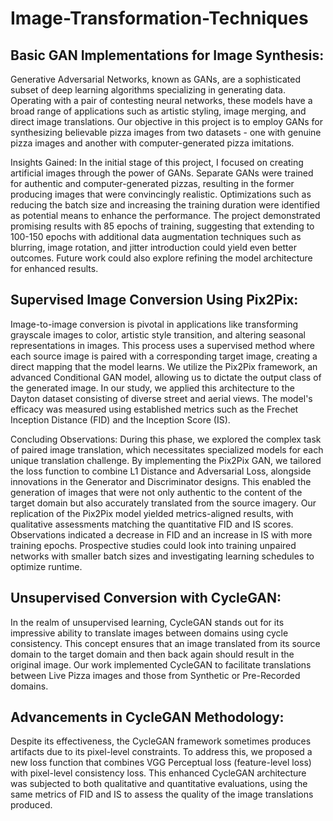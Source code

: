 # Image-Transformation-Techniques

## Basic GAN Implementations for Image Synthesis:
Generative Adversarial Networks, known as GANs, are a sophisticated subset of deep learning algorithms specializing in generating data. Operating with a pair of contesting neural networks, these models have a broad range of applications such as artistic styling, image merging, and direct image translations. Our objective in this project is to employ GANs for synthesizing believable pizza images from two datasets - one with genuine pizza images and another with computer-generated pizza imitations.

Insights Gained:
In the initial stage of this project, I focused on creating artificial images through the power of GANs. Separate GANs were trained for authentic and computer-generated pizzas, resulting in the former producing images that were convincingly realistic. Optimizations such as reducing the batch size and increasing the training duration were identified as potential means to enhance the performance. The project demonstrated promising results with 85 epochs of training, suggesting that extending to 100-150 epochs with additional data augmentation techniques such as blurring, image rotation, and jitter introduction could yield even better outcomes. Future work could also explore refining the model architecture for enhanced results.

## Supervised Image Conversion Using Pix2Pix:
Image-to-image conversion is pivotal in applications like transforming grayscale images to color, artistic style transition, and altering seasonal representations in images. This process uses a supervised method where each source image is paired with a corresponding target image, creating a direct mapping that the model learns. We utilize the Pix2Pix framework, an advanced Conditional GAN model, allowing us to dictate the output class of the generated image. In our study, we applied this architecture to the Dayton dataset consisting of diverse street and aerial views. The model's efficacy was measured using established metrics such as the Frechet Inception Distance (FID) and the Inception Score (IS).

Concluding Observations:
During this phase, we explored the complex task of paired image translation, which necessitates specialized models for each unique translation challenge. By implementing the Pix2Pix GAN, we tailored the loss function to combine L1 Distance and Adversarial Loss, alongside innovations in the Generator and Discriminator designs. This enabled the generation of images that were not only authentic to the content of the target domain but also accurately translated from the source imagery. Our replication of the Pix2Pix model yielded metrics-aligned results, with qualitative assessments matching the quantitative FID and IS scores. Observations indicated a decrease in FID and an increase in IS with more training epochs. Prospective studies could look into training unpaired networks with smaller batch sizes and investigating learning schedules to optimize runtime.

## Unsupervised Conversion with CycleGAN:
In the realm of unsupervised learning, CycleGAN stands out for its impressive ability to translate images between domains using cycle consistency. This concept ensures that an image translated from its source domain to the target domain and then back again should result in the original image. Our work implemented CycleGAN to facilitate translations between Live Pizza images and those from Synthetic or Pre-Recorded domains.

## Advancements in CycleGAN Methodology:
Despite its effectiveness, the CycleGAN framework sometimes produces artifacts due to its pixel-level constraints. To address this, we proposed a new loss function that combines VGG Perceptual loss (feature-level loss) with pixel-level consistency loss. This enhanced CycleGAN architecture was subjected to both qualitative and quantitative evaluations, using the same metrics of FID and IS to assess the quality of the image translations produced.
